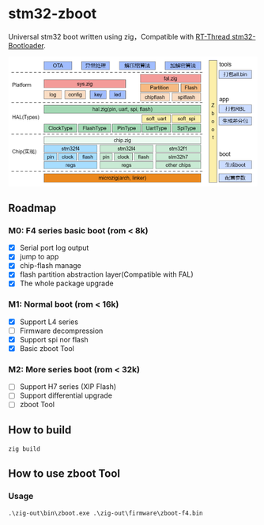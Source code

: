 # stm32-zboot
Universal stm32 boot written using zig，Compatible with [RT-Thread stm32-Bootloader](https://www.rt-thread.org/document/site/#/rt-thread-version/rt-thread-standard/application-note/system/rtboot/an0028-rtboot?id=%e7%ae%80%e4%bb%8b).

![Arch](docs/figures/arch.png)

## Roadmap

### M0: F4 series basic boot (rom < 8k)

 - [x] Serial port log output
 - [x] jump to app
 - [x] chip-flash manage
 - [x] flash partition abstraction layer(Compatible with FAL)
 - [x] The whole package upgrade

### M1: Normal boot (rom < 16k)

 - [x] Support L4 series 
 - [ ] Firmware decompression
 - [x] Support spi nor flash 
 - [x] Basic zboot Tool

### M2: More series boot (rom < 32k)

- [ ] Support H7 series (XIP Flash)
- [ ] Support differential upgrade
- [ ] zboot Tool

## How to build

```
zig build
```

## How to use zboot Tool

### Usage

```
.\zig-out\bin\zboot.exe .\zig-out\firmware\zboot-f4.bin
```

